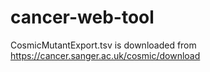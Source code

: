 # cancer-web-tool

CosmicMutantExport.tsv is downloaded from https://cancer.sanger.ac.uk/cosmic/download 
